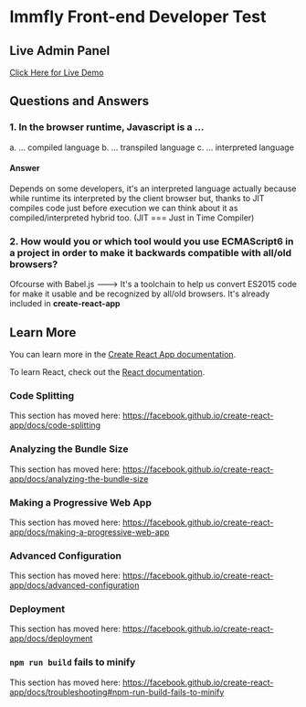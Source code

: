 <h1>Immfly Front-end Developer Test</h1>

## Live Admin Panel

<a href="https://immfly-frontend-test.herokuapp.com/"> Click Here for Live Demo </a>

## Questions and Answers

### 1. In the browser runtime, Javascript is a ...
a. ... compiled language
b. ... transpiled language
c. ... interpreted language

#### Answer
Depends on some developers, it's an interpreted language actually because while runtime its interpreted by the client browser but, thanks to JIT compiles code just before execution we can think about it as compiled/interpreted hybrid too. (JIT === Just in Time Compiler)

### 2. How would you or which tool would you use ECMAScript6 in a project in order to make it backwards compatible with all/old browsers?

Ofcourse with Babel.js ---> It's a toolchain to help us convert ES2015 code for make it usable and be recognized by all/old browsers. It's already included in <strong>create-react-app</strong> 


## Learn More

You can learn more in the [Create React App documentation](https://facebook.github.io/create-react-app/docs/getting-started).

To learn React, check out the [React documentation](https://reactjs.org/).

### Code Splitting

This section has moved here: https://facebook.github.io/create-react-app/docs/code-splitting

### Analyzing the Bundle Size

This section has moved here: https://facebook.github.io/create-react-app/docs/analyzing-the-bundle-size

### Making a Progressive Web App

This section has moved here: https://facebook.github.io/create-react-app/docs/making-a-progressive-web-app

### Advanced Configuration

This section has moved here: https://facebook.github.io/create-react-app/docs/advanced-configuration

### Deployment

This section has moved here: https://facebook.github.io/create-react-app/docs/deployment

### `npm run build` fails to minify

This section has moved here: https://facebook.github.io/create-react-app/docs/troubleshooting#npm-run-build-fails-to-minify
